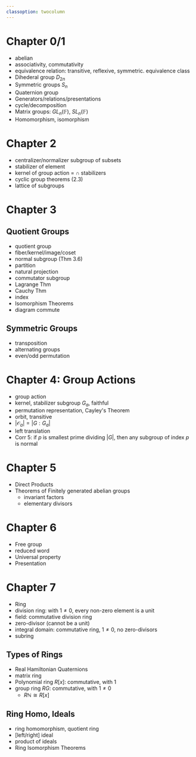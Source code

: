 ```yaml
---
classoption: twocolumn
---
```


# Chapter 0/1
* abelian
* associativity, commutativity
* equivalence relation: transitive, reflexive, symmetric. equivalence class
* Dihederal group $D_{2n}$
* Symmetric groups $S_n$
* Quaternion group
* Generators/relations/presentations
* cycle/decomposition
* Matrix groups: $GL_n(\mathbb{F})$, $SL_n(\mathbb{F})$
* Homomorphism, isomorphism

# Chapter 2
* centralizer/normalizer subgroup of subsets
* stabilizer of element
* kernel of group action = $\cap$ stabilizers
* cyclic group theorems (2.3)
* lattice of subgroups

# Chapter 3
## Quotient Groups
* quotient group
* fiber/kernel/image/coset
* normal subgroup (Thm 3.6)
* partition
* natural projection
* commutator subgroup
* Lagrange Thm
* Cauchy Thm
* index
* Isomorphism Theorems
* diagram commute

## Symmetric Groups
* transposition
* alternating groups
* even/odd permutation

# Chapter 4: Group Actions

* group action
* kernel, stabilizer subgroup $G_a$, faithful
* permutation representation, Cayley's Theorem
* orbit, transitive
* $|\mathcal{O}_a| = |G : G_a|$
* left translation
* Corr 5: if $p$ is smallest prime dividing $|G|$, then any subgroup of index $p$ is normal

# Chapter 5
* Direct Products
* Theorems of Finitely generated abelian groups
    - invariant factors
    - elementary divisors

# Chapter 6
* Free group
* reduced word
* Universal property
* Presentation

# Chapter 7
* Ring
* division ring: with $1 \neq 0$, every non-zero element is a unit
* field: commutative division ring
* zero-divisor (cannot be a unit)
* integral domain: commutative ring, $1 \neq 0$, no zero-divisors
* subring

## Types of Rings
* Real Hamiltonian Quaternions
* matrix ring
* Polynomial ring $R[x]$: commutative, with $1$
* group ring $RG$: commutative, with $1 \neq 0$
    - $R\mathbb{N} \cong R[x]$

## Ring Homo, Ideals
* ring homomorphism, quotient ring
* [left/right] ideal
* product of ideals
* Ring Isomorphism Theorems



